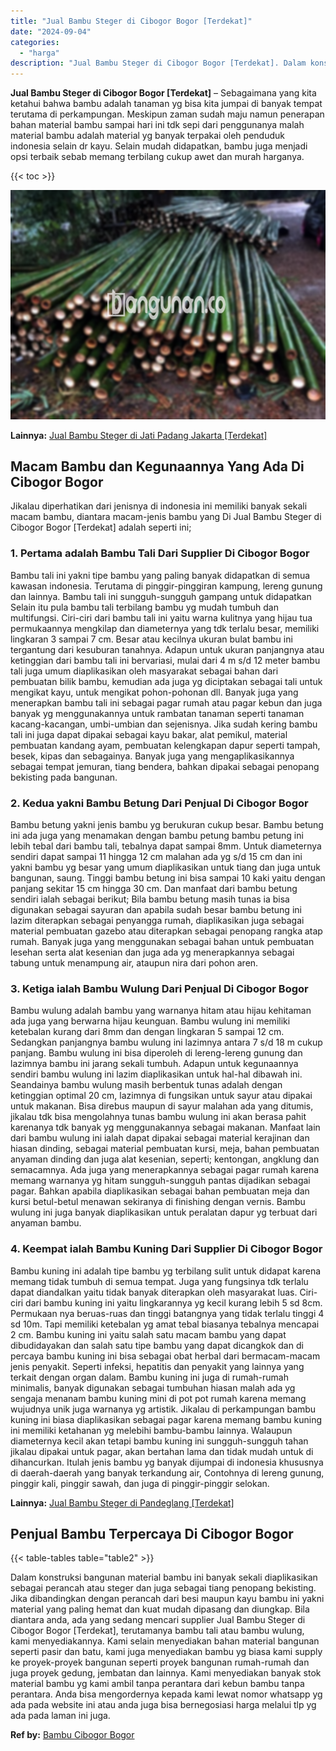 ```yaml
---
title: "Jual Bambu Steger di Cibogor Bogor [Terdekat]"
date: "2024-09-04"
categories: 
  - "harga"
description: "Jual Bambu Steger di Cibogor Bogor [Terdekat]. Dalam konstruksi bangunan material bambu ini banyak sekali diaplikasikan sebagai perancah atau steger dan juga..."
---
```


**Jual Bambu Steger di Cibogor Bogor \[Terdekat\]** – Sebagaimana yang kita ketahui bahwa bambu adalah tanaman yg bisa kita jumpai di banyak tempat terutama di perkampungan. Meskipun zaman sudah maju namun penerapan bahan material bambu sampai hari ini tdk sepi dari penggunanya malah material bambu adalah material yg banyak terpakai oleh penduduk indonesia selain dr kayu. Selain mudah didapatkan, bambu juga menjadi opsi terbaik sebab memang terbilang cukup awet dan murah harganya.

{{< toc >}}

![Jual Bambu Steger di Cibogor Bogor [Terdekat]](/images/jual-bambu-tali-33.png)

**Lainnya:** [Jual Bambu Steger di Jati Padang Jakarta \[Terdekat\]](https://bambu.bangunan.co/jual-bambu-steger-di-jati-padang-jakarta-terdekat/)

## Macam Bambu dan Kegunaannya Yang Ada Di Cibogor Bogor

Jikalau diperhatikan dari jenisnya di indonesia ini memiliki banyak sekali macam bambu, diantara macam-jenis bambu yang Di Jual Bambu Steger di Cibogor Bogor \[Terdekat\] adalah seperti ini;

### 1\. Pertama adalah Bambu Tali Dari Supplier Di Cibogor Bogor

Bambu tali ini yakni tipe bambu yang paling banyak didapatkan di semua kawasan indonesia. Terutama di pinggir-pinggiran kampung, lereng gunung dan lainnya. Bambu tali ini sungguh-sungguh gampang untuk didapatkan Selain itu pula bambu tali terbilang bambu yg mudah tumbuh dan multifungsi. Ciri-ciri dari bambu tali ini yaitu warna kulitnya yang hijau tua permukaannya mengkilap dan diameternya yang tdk terlalu besar, memiliki lingkaran 3 sampai 7 cm. Besar atau kecilnya ukuran bulat bambu ini tergantung dari kesuburan tanahnya. Adapun untuk ukuran panjangnya atau ketinggian dari bambu tali ini bervariasi, mulai dari 4 m s/d 12 meter bambu tali juga umum diaplikasikan oleh masyarakat sebagai bahan dari pembuatan bilik bambu, kemudian ada juga yg diciptakan sebagai tali untuk mengikat kayu, untuk mengikat pohon-pohonan dll. Banyak juga yang menerapkan bambu tali ini sebagai pagar rumah atau pagar kebun dan juga banyak yg menggunakannya untuk rambatan tanaman seperti tanaman kacang-kacangan, umbi-umbian dan sejenisnya. Jika sudah kering bambu tali ini juga dapat dipakai sebagai kayu bakar, alat pemikul, material pembuatan kandang ayam, pembuatan kelengkapan dapur seperti tampah, besek, kipas dan sebagainya. Banyak juga yang mengaplikasikannya sebagai tempat jemuran, tiang bendera, bahkan dipakai sebagai penopang bekisting pada bangunan.

### 2\. Kedua yakni Bambu Betung Dari Penjual Di Cibogor Bogor

Bambu betung yakni jenis bambu yg berukuran cukup besar. Bambu betung ini ada juga yang menamakan dengan bambu petung bambu petung ini lebih tebal dari bambu tali, tebalnya dapat sampai 8mm. Untuk diameternya sendiri dapat sampai 11 hingga 12 cm malahan ada yg s/d 15 cm dan ini yakni bambu yg besar yang umum diaplikasikan untuk tiang dan juga untuk bangunan, saung. Tinggi bambu betung ini bisa sampai 10 kaki yaitu dengan panjang sekitar 15 cm hingga 30 cm. Dan manfaat dari bambu betung sendiri ialah sebagai berikut; Bila bambu betung masih tunas ia bisa digunakan sebagai sayuran dan apabila sudah besar bambu betung ini lazim diterapkan sebagai penyangga rumah, diaplikasikan juga sebagai material pembuatan gazebo atau diterapkan sebagai penopang rangka atap rumah. Banyak juga yang menggunakan sebagai bahan untuk pembuatan lesehan serta alat kesenian dan juga ada yg menerapkannya sebagai tabung untuk menampung air, ataupun nira dari pohon aren.

### 3\. Ketiga ialah Bambu Wulung Dari Penjual Di Cibogor Bogor

Bambu wulung adalah bambu yang warnanya hitam atau hijau kehitaman ada juga yang berwarna hijau keunguan. Bambu wulung ini memiliki ketebalan kurang dari 8mm dan dengan lingkaran 5 sampai 12 cm. Sedangkan panjangnya bambu wulung ini lazimnya antara 7 s/d 18 m cukup panjang. Bambu wulung ini bisa diperoleh di lereng-lereng gunung dan lazimnya bambu ini jarang sekali tumbuh. Adapun untuk kegunaannya sendiri bambu wulung ini lazim diaplikasikan untuk hal-hal dibawah ini. Seandainya bambu wulung masih berbentuk tunas adalah dengan ketinggian optimal 20 cm, lazimnya di fungsikan untuk sayur atau dipakai untuk makanan. Bisa direbus maupun di sayur malahan ada yang ditumis, jikalau tdk bisa mengolahnya tunas bambu wulung ini akan berasa pahit karenanya tdk banyak yg menggunakannya sebagai makanan. Manfaat lain dari bambu wulung ini ialah dapat dipakai sebagai material kerajinan dan hiasan dinding, sebagai material pembuatan kursi, meja, bahan pembuatan anyaman dinding dan juga alat kesenian, seperti; kentongan, angklung dan semacamnya. Ada juga yang menerapkannya sebagai pagar rumah karena memang warnanya yg hitam sungguh-sungguh pantas dijadikan sebagai pagar. Bahkan apabila diaplikasikan sebagai bahan pembuatan meja dan kursi betul-betul menawan sekiranya di finishing dengan vernis. Bambu wulung ini juga banyak diaplikasikan untuk peralatan dapur yg terbuat dari anyaman bambu.

### 4\. Keempat ialah Bambu Kuning Dari Supplier Di Cibogor Bogor

Bambu kuning ini adalah tipe bambu yg terbilang sulit untuk didapat karena memang tidak tumbuh di semua tempat. Juga yang fungsinya tdk terlalu dapat diandalkan yaitu tidak banyak diterapkan oleh masyarakat luas. Ciri-ciri dari bambu kuning ini yaitu lingkarannya yg kecil kurang lebih 5 sd 8cm. Permukaan nya beruas-ruas dan tinggi batangnya yang tidak terlalu tinggi 4 sd 10m. Tapi memiliki ketebalan yg amat tebal biasanya tebalnya mencapai 2 cm. Bambu kuning ini yaitu salah satu macam bambu yang dapat dibudidayakan dan salah satu tipe bambu yang dapat dicangkok dan di percaya bambu kuning ini bisa sebagai obat herbal dari bermacam-macam jenis penyakit. Seperti infeksi, hepatitis dan penyakit yang lainnya yang terkait dengan organ dalam. Bambu kuning ini juga di rumah-rumah minimalis, banyak digunakan sebagai tumbuhan hiasan malah ada yg sengaja menanam bambu kuning mini di pot pot rumah karena memang wujudnya unik juga warnanya yg artistik. Jikalau di perkampungan bambu kuning ini biasa diaplikasikan sebagai pagar karena memang bambu kuning ini memiliki ketahanan yg melebihi bambu-bambu lainnya. Walaupun diameternya kecil akan tetapi bambu kuning ini sungguh-sungguh tahan jikalau dipakai untuk pagar, akan bertahan lama dan tidak mudah untuk di dihancurkan. Itulah jenis bambu yg banyak dijumpai di indonesia khususnya di daerah-daerah yang banyak terkandung air, Contohnya di lereng gunung, pinggir kali, pinggir sawah, dan juga di pinggir-pinggir selokan.

**Lainnya:** [Jual Bambu Steger di Pandeglang \[Terdekat\]](https://bambu.bangunan.co/jual-bambu-steger-di-pandeglang-terdekat/)

## Penjual Bambu Terpercaya Di Cibogor Bogor

{{< table-tables table="table2" >}}

Dalam konstruksi bangunan material bambu ini banyak sekali diaplikasikan sebagai perancah atau steger dan juga sebagai tiang penopang bekisting. Jika dibandingkan dengan perancah dari besi maupun kayu bambu ini yakni material yang paling hemat dan kuat mudah dipasang dan diungkap. Bila diantara anda, ada yang sedang mencari supplier Jual Bambu Steger di Cibogor Bogor \[Terdekat\], terutamanya bambu tali atau bambu wulung, kami menyediakannya. Kami selain menyediakan bahan material bangunan seperti pasir dan batu, kami juga menyediakan bambu yg biasa kami supply ke proyek-proyek bangunan seperti proyek bangunan rumah-rumah dan juga proyek gedung, jembatan dan lainnya. Kami menyediakan banyak stok material bambu yg kami ambil tanpa perantara dari kebun bambu tanpa perantara. Anda bisa mengordernya kepada kami lewat nomor whatsapp yg ada pada website ini atau anda juga bisa bernegosiasi harga melalui tlp yg ada pada laman ini juga.

**Ref by:** [Bambu Cibogor Bogor](https://id.wikipedia.org/wiki/Bambu)
